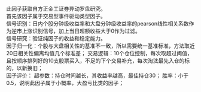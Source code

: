 此因子获取自方正金工证券异动罗盘研究。  
首先该因子属于交易型事件驱动类型因子。  
信号识别：日内个股分钟级收益率和大盘分钟级收益率的pearson线性相关系数作为逆市上涨识别信号，加上当日超额收益大于0作为过滤。    
信号研究：验证纯因子的收益和稳定能力。  
因子归一化：个股与大盘相关性的基准不一致，所以需要统一基准标准，方法取近20日相关性偏离均值几个标准差；
交易逻辑：10个仓位控制，每次取超过阈值，且按顺序排列好的10支股票买入，不足的下个交易补充，每次淘汰最先入仓的标的，以新换旧；  
因子评价：
超参数：持仓时间越长，其收益率越高，最佳持仓30；
胜率：小于0.5，说明此因子属于小概率，大盈亏比类的因子；
